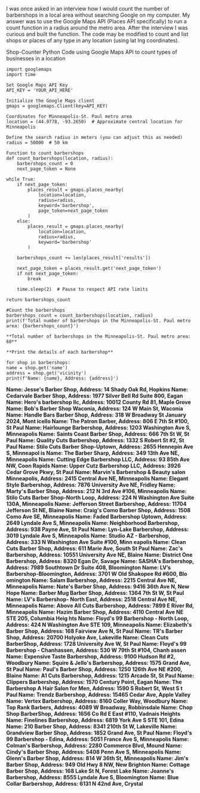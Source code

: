 I was once asked in an interview how I would count the number of barbershops in a local area without searching Google on my computer.  My answer was to use the Google Maps API (Places API specifically) to run a count function in a radius around the metro area.  After the interview I was curious and built the function.  The code may be modified to count and list shops or places of any type in any location (using lat lng coordinates). 

Shop-Counter
Python Code using Google Maps API to count types of businesses in a location

    import googlemaps
    import time
    
    Set Google Maps API Key
    API_KEY = 'YOUR_API_HERE'
    
    Initialize the Google Maps client
    gmaps = googlemaps.Client(key=API_KEY)
    
    Coordinates for Minneapolis-St. Paul metro area
    location = (44.9778, -93.2650)  # Approximate central location for Minneapolis
    
    Define the search radius in meters (you can adjust this as needed)
    radius = 50000  # 50 km
    
    Function to count barbershops
    def count_barbershops(location, radius):
        barbershops_count = 0
        next_page_token = None

    while True:
        if next_page_token:
            places_result = gmaps.places_nearby(
                location=location,
                radius=radius,
                keyword='barbershop',
                page_token=next_page_token
            )
        else:
            places_result = gmaps.places_nearby(
                location=location,
                radius=radius,
                keyword='barbershop'
            )

        barbershops_count += len(places_result['results'])

        next_page_token = places_result.get('next_page_token')
        if not next_page_token:
            break

        time.sleep(2)  # Pause to respect API rate limits

    return barbershops_count

    #Count the barbershops
    barbershops_count = count_barbershops(location, radius)
    print(f'Total number of barbershops in the Minneapolis-St. Paul metro area: {barbershops_count}')
    
    **Total number of barbershops in the Minneapolis-St. Paul metro area: 60**
    
    **Print the details of each barbershop**
    
    for shop in barbershops:
    name = shop.get('name')
    address = shop.get('vicinity')
    print(f'Name: {name}, Address: {address}')

**Name: Jesse's Barber Shop, Address: 14 Shady Oak Rd, Hopkins
Name: Cedarvale Barber Shop, Address: 1977 Silver Bell Rd Suite 800, Eagan
Name: Hero's barbershop llc, Address: 10012 County Rd 81, Maple Grove
Name: Bob's Barber Shop Waconia, Address: 124 W Main St, Waconia
Name: Handle Bars Barber Shop, Address: 318 W Broadway St January 2024, Mont
icello
Name: The Patron Barber, Address: 806 E 7th St #100, St Paul
Name: Hairlounge Barbershop, Address: 1203 Washington Ave S, Minneapolis
Name: Saints Coast Barber Shop, Address: 666 7th St W, St Paul
Name: Quality Cuts Barbershop, Address: 1332 S Robert St #2, St Paul
Name: Stilo Cuts Barber Shop-Uptown, Address: 2655 Hennepin Ave S, Minneapol
is
Name: The Barber Sharp, Address: 349 13th Ave NE, Minneapolis
Name: Cutting Edge Barbershop LLC, Address: 93 85th Ave NW, Coon Rapids
Name: Upper Cutz Barbershop LLC, Address: 3926 Cedar Grove Pkwy, St Paul
Name: Marvin's Barbershop & Beauty salon Minneapolis, Address: 2415 Central
Ave NE, Minneapolis
Name: Elegant Style Barbershop, Address: 7876 University Ave NE, Fridley
Name: Marty's Barber Shop, Address: 212 N 3rd Ave #106, Minneapolis
Name: Stilo Cuts Barber Shop-North Loop, Address: 224 N Washington Ave Suite
130A, Minneapolis
Name: Jefferson Street Barbershop, Address: 11704 Jefferson St NE, Blaine
Name: Craig's Como Barber Shop, Address: 1508 Como Ave SE, Minneapolis
Name: Faded Barbershop Uptown, Address: 2649 Lyndale Ave S, Minneapolis
Name: Neighborhood Barbershop, Address: 938 Payne Ave, St Paul
Name: Lyn-Lake Barbershop, Address: 3019 Lyndale Ave S, Minneapolis
Name: Studio AZ - Barbershop, Address: 333 N Washington Ave Suite #100, Minn
eapolis
Name: Clean Cuts Barber Shop, Address: 611 Marie Ave, South St Paul
Name: Zac's Barbershop, Address: 10551 University Ave NE, Blaine
Name: District One Barbershop, Address: 8320 Egan Dr, Savage
Name: SASHA's Barbershop, Address: 7989 Southtown Dr Suite 408, Bloomington
Name: LV’s Barbershop-Bloomington, Address: 3701 W Old Shakopee Rd #600, Blo
omington
Name: Salam Barbershop, Address: 2215 Central Ave NE, Minneapolis
Name: Nate's Barber Shop, Address: 9416 36th Ave N, New Hope
Name: Barber Mug Barber Shop, Address: 1364 7th St W, St Paul
Name: LV's Barbershop- North East, Address: 2518 Central Ave NE, Minneapolis
Name: Above All Cuts Barbershop, Address: 7899 E River Rd, Minneapolis
Name: Hazim Barber Shop, Address: 4110 Central Ave NE STE 205, Columbia Heig
hts
Name: Floyd's 99 Barbershop - North Loop, Address: 424 N Washington Ave STE
109, Minneapolis
Name: Elizabeth's Barber Shop, Address: 168 Fairview Ave N, St Paul
Name: TR's Barber Shop, Address: 20700 Holyoke Ave, Lakeville
Name: Clean Cuts BarberShop, Address: 1728 University Ave W, St Paul
Name: Floyd's 99 Barbershop - Chanhassen, Address: 530 W 79th St #104, Chanh
assen
Name: Expensive Taste Barbershop, Address: 9100 Hudson Rd #2, Woodbury
Name: Squire & Jello's Barbershop, Address: 1575 Grand Ave, St Paul
Name: Paul's Barber Shop, Address: 1250 126th Ave NE #200, Blaine
Name: A1 Cuts Barbershop, Address: 1215 Arcade St, St Paul
Name: Clippers Barbershop, Address: 1570 Century Point, Eagan
Name: The Barbershop A Hair Salon for Men, Address: 1590 S Robert St, West S
t Paul
Name: Trendz Barbershop, Address: 15465 Cedar Ave, Apple Valley
Name: Vertex Barbershop, Address: 8160 Coller Way, Woodbury
Name: Top Rank Barbers, Address: 4089 W Broadway, Robbinsdale
Name: Chop Shop BarberShop, Address: 1656 Co Rd E East #110, Vadnais Heights
Name: Finelines Barbershop, Address: 6819 York Ave S STE 101, Edina
Name: 210 Barber Shop, Address: 8341 210th St W, Lakeville
Name: Grandview Barber Shop, Address: 1852 Grand Ave, St Paul
Name: Floyd's 99 Barbershop - Edina, Address: 5051 France Ave S, Minneapolis
Name: Colman's Barbershop, Address: 2280 Commerce Blvd, Mound
Name: Cindy's Barber Shop, Address: 5408 Penn Ave S, Minneapolis
Name: Glenn's Barber Shop, Address: 814 W 36th St, Minneapolis
Name: Jim's Barber Shop, Address: 949 Old Hwy 8 NW, New Brighton
Name: Cottage Barber Shop, Address: 168 Lake St N, Forest Lake
Name: Joanne's Barbershop, Address: 8555 Lyndale Ave S, Bloomington
Name: Blue Collar Barbershop, Address: 6131 N 42nd Ave, Crystal**

